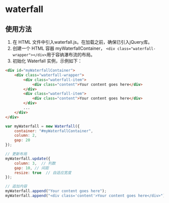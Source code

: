 # waterfall
## 使用方法

1. 在 HTML 文件中引入waterfall.js。在加载之前，确保已引入jQuery库。
2. 创建一个 HTML 容器 myWaterfallContainer， `<div class="waterfall-wrapper"></div>`用于容纳瀑布流的布局。
3. 初始化 Waterfall 实例，示例如下：

```HTML
<div id="myWaterfallContainer">
    <div class="waterfall-wrapper">
        <div class="waterfall-item">
            <div class="content">Your content goes here</div>
        </div>
        <div class="waterfall-item">
            <div class="content">Your content goes here</div>
        </div>
        ...
    </div>
</div>
```

```javascript
var myWaterfall = new Waterfall({
    container: "#myWaterfallContainer",
    column: 2,
    gap: 20
});

// 更新布局
myWaterfall.update({
    column: 3,  // 列数
    gap: 10, // 间距
    resize: true  // 自适应宽度
});

// 追加内容
myWaterfall.append("Your content goes here");
myWaterfall.append("<div class='content'>Your content goes here</div>");
